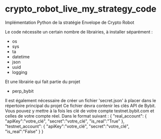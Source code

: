 # crypto_robot_live_my_strategy_code
Implémentation Python de la stratégie Envelope de Crypto Robot

Le code nécessite un certain nombre de librairies, à installer séparément :
- os
- sys
- ta
- datetime
- json
- uuid
- logging

Et une librairie qui fait partie du projet
- perp_bybit

Il est également nécessaire de créer un fichier 'secret.json' à placer dans le répertoire principal du projet
Ce fichier devra contenir les clés API de Bybit. Vous pouvez y mettre à la fois les clé de votre compte testnet.bybit.com
et celles de votre compte réel. Dans le format suivant :
{
    "real_account": {
        "apiKey":"votre_clé",
        "secret":"votre_clé",
        "is_real":"True"
    },
    "testnet_account": {
        "apiKey":"votre_clé",
        "secret":"votre_clé",
        "is_real":"False"
    }
}
